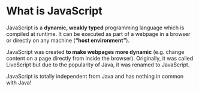# What is JavaScript

JavaScript is a **dynamic, weakly typed** programming language which is compiled at runtime. It can be executed as part of a webpage in a browser or directly on any machine (**“host environment”**).

JavaScript was created **to make webpages more dynamic** (e.g. change content on a page directly from inside the browser). Originally, it was called LiveScript but due to the popularity of Java, it was renamed to JavaScript.

JavaScript is totally independent from Java and has nothing in common with Java!
